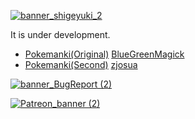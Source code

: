 [![banner_shigeyuki_2](https://github.com/shigeyukey/Pokemanki-Gold/assets/124401518/8408c164-e95c-4e40-98c1-393b03e04bcb)](https://www.reddit.com/user/Shige-yuki)  

It is under development. 

* [Pokemanki(Original)](https://ankiweb.net/shared/info/633922407)  [BlueGreenMagick](https://ko-fi.com/bluegreenmagick)
* [Pokemanki(Second)](https://ankiweb.net/shared/info/1041307953)   [zjosua](https://github.com/zjosua)

[![banner_BugReport (2)](https://github.com/shigeyukey/TodayAgainCount/assets/124401518/dd5219e6-4561-4b53-90ae-e5441e95edfb)](https://github.com/shigeyukey/Pokemanki-Gold/issues)  

[![Patreon_banner (2)](https://github.com/shigeyukey/AnkiRestart/assets/124401518/59809ec6-dd1a-4cb6-a64d-0990b75b4151)](http://patreon.com/Shigeyuki)  


